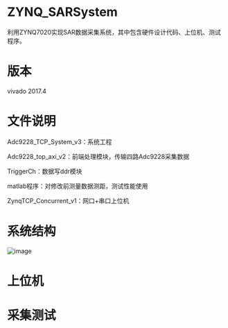 # ZYNQ_SARSystem
利用ZYNQ7020实现SAR数据采集系统，其中包含硬件设计代码、上位机、测试程序。

# 版本
vivado 2017.4

# 文件说明
Adc9228_TCP_System_v3：系统工程

Adc9228_top_axi_v2：前端处理模块，传输四路Adc9228采集数据

TriggerCh：数据写ddr模块

matlab程序：对修改前测量数据测距，测试性能使用

ZynqTCP_Concurrent_v1：网口+串口上位机

# 系统结构
![image]()
# 上位机

# 采集测试
